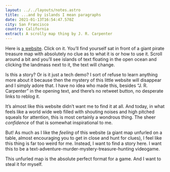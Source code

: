 ```yaml
---
layout: ../../layouts/notes.astro
title: ...and by islands I mean paragraphs
date: 2021-01-13T16:54:47.570Z
city: San Francisco
country: California
extract: A scrolly map thing by J. R. Carpenter
---
```


Here is [a website](http://luckysoap.com/andbyislands/). Click on it. You’ll find yourself sat in front of a giant pirate treasure map with absolutely no clue as to what it is or how to use it. Scroll around a bit and you’ll see islands of text floating in the open ocean and clicking the landmass next to it, the text will change.

Is this a story? Or is it just a tech demo? I sort of refuse to learn anything more about it because then the mystery of this little website will disappear and I simply adore that. I have no idea who made this, besides “J. R. Carpenter” in the opening text, and there’s no retweet button, no desperate links to reblog it.

It’s almost like this website didn’t want me to find it at all. And today, in what feels like a world wide web filled with shouting noises and high pitched squeals for attention, this is most certainly a wondrous thing. The sheer _confidence_ of that is somewhat inspirational to me.

But! As much as I like the _feeling_ of this website (a giant map unfurled on a table, almost encouraging you to get in close and hunt for clues), I feel like this thing is far too weird for me. Instead, I want to find a story here. I want this to be a text-adventure-murder-mystery-treasure-hunting videogame.

This unfurled map is the absolute perfect format for a game. And I want to steal it for myself.
